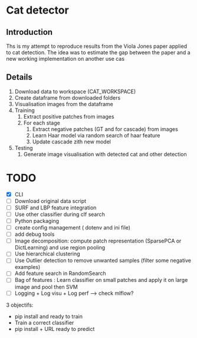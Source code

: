 # Cat detector

## Introduction

Ths is my attempt to reproduce results from the Viola Jones 
paper applied to cat detection. The idea was to estimate the gap
between the paper and a new working implementation on another use cas



## Details

1. Download data to workspace (CAT_WORKSPACE)
2. Create dataframe from downloaded folders
3. Visualisation images from the dataframe
4. Training
    1. Extract positive patches from images
    2. For each stage
        1. Extract negative patches (GT and for cascade) from images
        2. Learn Haar model via random search of haar feature
        3. Update cascade zith new model
5. Testing
    1. Generate image visualisation with detected cat and other detection
    
    
# TODO

- [X] CLI
- [ ] Download original data script
- [ ] SURF and LBP feature integration
- [ ] Use other classifier during clf search
- [ ] Python packaging
- [ ] create config management ( dotenv and ini file)
- [ ] add debug tools 
- [ ] Image decomposition: compute patch representation (SparsePCA or DictLearning) and use region pooling
- [ ] Use hierarchical clustering
- [ ] Use Outlier detection to remove unwanted samples (filter some negative examples)
- [ ] Add feature search in RandomSearch
- [ ] Bag of features : Learn classifier on small patches and apply it on large image and pool then SVM
- [ ] Logging + Log visu + Log perf --> check mlflow?

3 objectifs:

- pip install and ready to train 
- Train a correct classifier
- pip install + URL ready to predict

